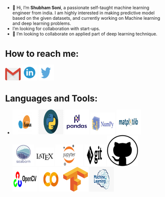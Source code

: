 - 👋 Hi, I’m **Shubham Soni**, a passionate self-taught machine learning engineer from india. I am highly interested in making predictive model based on the given datasets, and currently working on Machine learning and deep learning problems.
-   I’m looking for collaboration with start-ups.
- 💞️ I’m looking to collaborate on applied part of deep learning technique.
# How to reach me:
[<img src="https://github.com/Shubham007-web/Logos/blob/main/gmail.png" width="50" height="40">](shubham.soni9044@gmail.com) [<img src="https://github.com/Shubham007-web/Logos/blob/main/linkindin.png" width="50" height="50">](https://www.linkedin.com/in/shubham-kumar-soni-320b331b0/)
[<img src="https://github.com/Shubham007-web/Logos/blob/main/twitter.jpg" width="50" height="50">](https://twitter.com/Shubham74347618)

# Languages and Tools:
- <img src="https://github.com/Shubham007-web/Logos/blob/main/scikit-learn.png" width="80" height="80"> <img src="https://github.com/Shubham007-web/Logos/blob/main/python.png" width="80" height="80">
<img src="https://github.com/Shubham007-web/Logos/blob/main/pandas.png" width="80" height="80"> <img src="https://github.com/Shubham007-web/Logos/blob/main/numpy.jpeg" width="80" height="70">  <img src="https://github.com/Shubham007-web/Logos/blob/main/matplotlib.jpeg" width="80" height="80">  <img src="https://github.com/Shubham007-web/Logos/blob/main/seaborn.png" width="70" height="70">   <img src="https://github.com/Shubham007-web/Logos/blob/main/latex.png" width="60" height="60">  <img src="https://github.com/Shubham007-web/Logos/blob/main/jupter_notebook.png" width="90" height="70">   <img src="https://github.com/Shubham007-web/Logos/blob/main/git.png" width="70" height="70">  <img src="https://github.com/Shubham007-web/Logos/blob/main/github.png" width="100" height="100">   <img src="https://github.com/Shubham007-web/Logos/blob/main/opencv.png" width="80" height="80">  <img src="https://github.com/Shubham007-web/Logos/blob/main/colab.png" width="80" height="80"><img src="https://github.com/Shubham007-web/Logos/blob/main/tensor.png" width="80" height="80"> <img src="https://github.com/Shubham007-web/Logos/blob/main/machine_learning.png" width="80" height="80"> 
